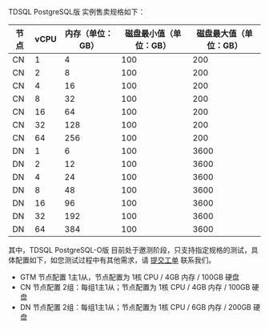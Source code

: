 TDSQL PostgreSQL版 实例售卖规格如下：

| 节点 | vCPU | 内存（单位：GB） | 磁盘最小值（单位：GB） | 磁盘最大值（单位：GB） |
| ---- | ---- | ---------------- | ---------------------- | ---------------------- |
| CN   | 1    | 4                | 100                    | 200                    |
| CN   | 2    | 8                | 100                    | 200                    |
| CN   | 4    | 16               | 100                    | 200                    |
| CN   | 8    | 32               | 100                    | 200                    |
| CN   | 16   | 64               | 100                    | 200                    |
| CN   | 32   | 128              | 100                    | 200                    |
| CN   | 64   | 256              | 100                    | 200                    |
| DN   | 1    | 6                | 100                    | 3600                   |
| DN   | 2    | 12               | 100                    | 3600                   |
| DN   | 4    | 24               | 100                    | 3600                   |
| DN   | 8    | 48               | 100                    | 3600                   |
| DN   | 16   | 96               | 100                    | 3600                   |
| DN   | 32   | 192              | 100                    | 3600                   |
| DN   | 64   | 384              | 100                    | 3600                   |


 其中，TDSQL PostgreSQL-O版 目前处于邀测阶段，只支持指定规格的测试，具体配置如下，如您测试过程中有其他需求，请 [提交工单](https://console.cloud.tencent.com/workorder/category) 联系我们。

- GTM 节点配置
  1主1从，节点配置为 1核 CPU / 4GB 内存 / 100GB 硬盘
- CN 节点配置
  2组：每组1主1从；节点配置为 1核 CPU / 4GB 内存 / 100GB 硬盘
- DN 节点配置
  2组：每组1主1从；节点配置为 1核 CPU / 6GB 内存 / 200GB 硬盘
  

